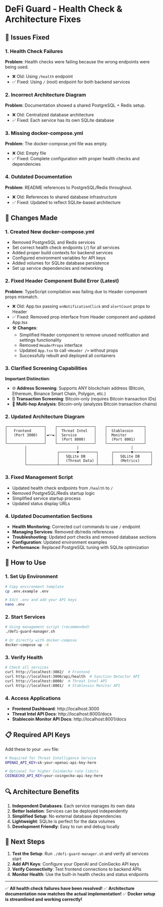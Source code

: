 # DeFi Guard - Health Check & Architecture Fixes

## 🎯 Issues Fixed

### 1. Health Check Failures
**Problem**: Health checks were failing because the wrong endpoints were being used.
- ❌ Old: Using `/health` endpoint
- ✅ Fixed: Using `/` (root) endpoint for both backend services

### 2. Incorrect Architecture Diagram
**Problem**: Documentation showed a shared PostgreSQL + Redis setup.
- ❌ Old: Centralized database architecture
- ✅ Fixed: Each service has its own SQLite database

### 3. Missing docker-compose.yml
**Problem**: The docker-compose.yml file was empty.
- ❌ Old: Empty file
- ✅ Fixed: Complete configuration with proper health checks and dependencies

### 4. Outdated Documentation
**Problem**: README references to PostgreSQL/Redis throughout.
- ❌ Old: References to shared database infrastructure
- ✅ Fixed: Updated to reflect SQLite-based architecture

## 🔧 Changes Made

### 1. Created New docker-compose.yml
- Removed PostgreSQL and Redis services
- Set correct health check endpoints (`/`) for all services
- Added proper build contexts for backend services
- Configured environment variables for API keys
- Added volumes for SQLite database persistence
- Set up service dependencies and networking

### 2. Fixed Header Component Build Error (Latest)
**Problem**: TypeScript compilation was failing due to Header component props mismatch.
- ❌ Old: App.tsx passing `onNotificationClick` and `alertCount` props to Header
- ✅ Fixed: Removed prop interface from Header component and updated App.tsx
- 🛠️ **Changes**:
  - Simplified Header component to remove unused notification and settings functionality
  - Removed `HeaderProps` interface
  - Updated `App.tsx` to call `<Header />` without props
  - Successfully rebuilt and deployed all containers

### 3. Clarified Screening Capabilities
**Important Distinction**:
- 🌐 **Address Screening**: Supports ANY blockchain address (Bitcoin, Ethereum, Binance Smart Chain, Polygon, etc.)
- ₿ **Transaction Screening**: Bitcoin-only (requires Bitcoin transaction IDs)
- 🔗 **Multi-hop Analysis**: Bitcoin-only (analyzes Bitcoin transaction chains)

### 2. Updated Architecture Diagram
```
┌─────────────────┐    ┌─────────────────┐    ┌─────────────────┐
│   Frontend      │    │  Threat Intel   │    │  Stablecoin     │
│   (Port 3000)   │◄──►│  Service        │    │  Monitor        │
│                 │    │  (Port 8000)    │    │  (Port 8001)    │
└─────────────────┘    └─────────────────┘    └─────────────────┘
         │                       │                        │
         │              ┌────────▼────────┐      ┌────────▼────────┐
         │              │   SQLite DB     │      │   SQLite DB     │
         │              │   (Threat Data) │      │   (Metrics)     │
         └──────────────┴─────────────────┴──────┴─────────────────┘
```

### 3. Fixed Management Script
- Updated health check endpoints from `/health` to `/`
- Removed PostgreSQL/Redis startup logic
- Simplified service startup process
- Updated status display URLs

### 4. Updated Documentation Sections
- **Health Monitoring**: Corrected curl commands to use `/` endpoint
- **Managing Services**: Removed db/redis references
- **Troubleshooting**: Updated port checks and removed database sections
- **Configuration**: Updated environment examples
- **Performance**: Replaced PostgreSQL tuning with SQLite optimization

## 🚀 How to Use

### 1. Set Up Environment
```bash
# Copy environment template
cp .env.example .env

# Edit .env and add your API keys
nano .env
```

### 2. Start Services
```bash
# Using management script (recommended)
./defi-guard-manager.sh

# Or directly with docker-compose
docker-compose up -d
```

### 3. Verify Health
```bash
# Check all services
curl http://localhost:3002/  # Frontend
curl http://localhost:3000/api/health  # Sanction Detector API
curl http://localhost:8000/  # Threat Intel API
curl http://localhost:8001/  # Stablecoin Monitor API
```

### 4. Access Applications
- **Frontend Dashboard**: http://localhost:3000
- **Threat Intel API Docs**: http://localhost:8000/docs
- **Stablecoin Monitor API Docs**: http://localhost:8001/docs

## 📋 Required API Keys

Add these to your `.env` file:

```bash
# Required for Threat Intelligence Service
OPENAI_API_KEY=sk-your-openai-api-key-here

# Optional for higher CoinGecko rate limits
COINGECKO_API_KEY=your-coingecko-api-key-here
```

## 🔍 Architecture Benefits

1. **Independent Databases**: Each service manages its own data
2. **Better Isolation**: Services can be deployed independently
3. **Simplified Setup**: No external database dependencies
4. **Lightweight**: SQLite is perfect for the data volumes
5. **Development Friendly**: Easy to run and debug locally

## 🎯 Next Steps

1. **Test the Setup**: Run `./defi-guard-manager.sh` and verify all services start
2. **Add API Keys**: Configure your OpenAI and CoinGecko API keys
3. **Verify Connectivity**: Test frontend connections to backend APIs
4. **Monitor Health**: Use the built-in health checks and status endpoints

---

✅ **All health check failures have been resolved!**
✅ **Architecture documentation now matches the actual implementation!**
✅ **Docker setup is streamlined and working correctly!**
